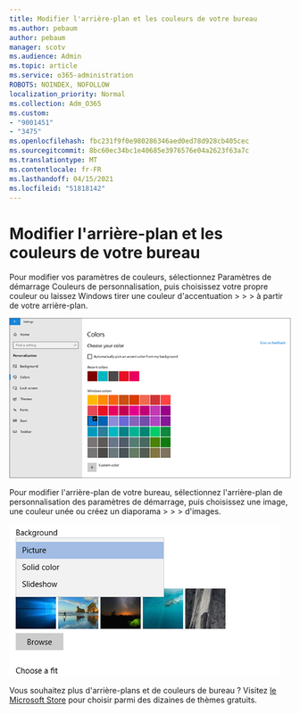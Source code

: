 ```yaml
---
title: Modifier l'arrière-plan et les couleurs de votre bureau
ms.author: pebaum
author: pebaum
manager: scotv
ms.audience: Admin
ms.topic: article
ms.service: o365-administration
ROBOTS: NOINDEX, NOFOLLOW
localization_priority: Normal
ms.collection: Adm_O365
ms.custom:
- "9001451"
- "3475"
ms.openlocfilehash: fbc231f9f0e980286346aed0ed78d928cb405cec
ms.sourcegitcommit: 8bc60ec34bc1e40685e3976576e04a2623f63a7c
ms.translationtype: MT
ms.contentlocale: fr-FR
ms.lasthandoff: 04/15/2021
ms.locfileid: "51818142"
---
```

# <a name="change-your-desktop-background-and-colors"></a>Modifier l'arrière-plan et les couleurs de votre bureau

Pour modifier vos paramètres de couleurs, sélectionnez Paramètres de démarrage Couleurs de personnalisation, puis choisissez votre propre couleur ou laissez Windows tirer une couleur d'accentuation  >    >    >  à partir de votre arrière-plan.

![Personnalisez vos couleurs dans Windows.](media/windows-personalization-colors.png)

Pour modifier l'arrière-plan de votre bureau, sélectionnez l'arrière-plan de personnalisation des paramètres de démarrage, puis choisissez une image, une couleur unée ou créez un diaporama  >    >    >  d'images. 

![Modifiez votre arrière-plan de bureau Windows.](media/windows-desktop-background.png)

Vous souhaitez plus d'arrière-plans et de couleurs de bureau ? Visitez [le Microsoft Store](https://www.microsoft.com/store/collections/windowsthemes) pour choisir parmi des dizaines de thèmes gratuits.
